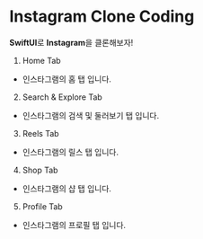 # Instagram Clone Coding
**SwiftUI**로 **Instagram**을 클론해보자!

1. Home Tab
- 인스타그램의 홈 탭 입니다.



2. Search & Explore  Tab
- 인스타그램의 검색 및 둘러보기 탭 입니다.



3. Reels  Tab
- 인스타그램의 릴스 탭 입니다.



4. Shop  Tab
- 인스타그램의 샵 탭 입니다.






5. Profile  Tab
- 인스타그램의 프로필 탭 입니다.






